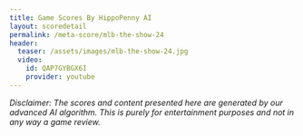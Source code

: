 ```yaml
---
title: Game Scores By HippoPenny AI
layout: scoredetail
permalink: /meta-score/mlb-the-show-24
header:
  teaser: /assets/images/mlb-the-show-24.jpg
  video:
    id: QAP7GYBGX6I
    provider: youtube
---
```

*Disclaimer: The scores and content presented here are generated by our advanced AI algorithm. This is purely for entertainment purposes and not in any way a game review.*
